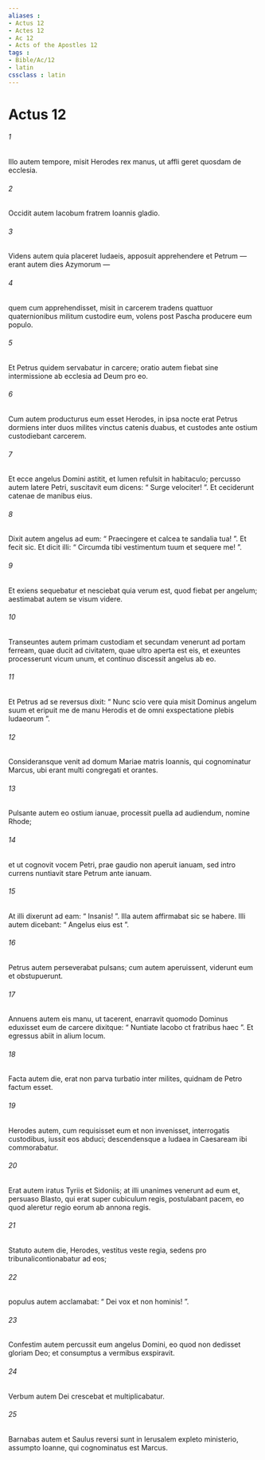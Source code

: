 ```yaml
---
aliases : 
- Actus 12
- Actes 12
- Ac 12
- Acts of the Apostles 12
tags : 
- Bible/Ac/12
- latin
cssclass : latin
---
```


# Actus 12

###### 1
Illo autem tempore, misit Herodes rex manus, ut affli geret quosdam de ecclesia. 
###### 2
Occidit autem Iacobum fratrem Ioannis gladio. 
###### 3
Videns autem quia placeret Iudaeis, apposuit apprehendere et Petrum — erant autem dies Azymorum — 
###### 4
quem cum apprehendisset, misit in carcerem tradens quattuor quaternionibus militum custodire eum, volens post Pascha producere eum populo. 
###### 5
Et Petrus quidem servabatur in carcere; oratio autem fiebat sine intermissione ab ecclesia ad Deum pro eo. 
###### 6
Cum autem producturus eum esset Herodes, in ipsa nocte erat Petrus dormiens inter duos milites vinctus catenis duabus, et custodes ante ostium custodiebant carcerem. 
###### 7
Et ecce angelus Domini astitit, et lumen refulsit in habitaculo; percusso autem latere Petri, suscitavit eum dicens: “ Surge velociter! ”. Et ceciderunt catenae de manibus eius. 
###### 8
Dixit autem angelus ad eum: “ Praecingere et calcea te sandalia tua! ”. Et fecit sic. Et dicit illi: “ Circumda tibi vestimentum tuum et sequere me! ”. 
###### 9
Et exiens sequebatur et nesciebat quia verum est, quod fiebat per angelum; aestimabat autem se visum videre.
###### 10
Transeuntes autem primam custodiam et secundam venerunt ad portam ferream, quae ducit ad civitatem, quae ultro aperta est eis, et exeuntes processerunt vicum unum, et continuo discessit angelus ab eo. 
###### 11
Et Petrus ad se reversus dixit: “ Nunc scio vere quia misit Dominus angelum suum et eripuit me de manu Herodis et de omni exspectatione plebis Iudaeorum ”. 
###### 12
Consideransque venit ad domum Mariae matris Ioannis, qui cognominatur Marcus, ubi erant multi congregati et orantes. 
###### 13
Pulsante autem eo ostium ianuae, processit puella ad audiendum, nomine Rhode; 
###### 14
et ut cognovit vocem Petri, prae gaudio non aperuit ianuam, sed intro currens nuntiavit stare Petrum ante ianuam. 
###### 15
At illi dixerunt ad eam: “ Insanis! ”. Illa autem affirmabat sic se habere. Illi autem dicebant: “ Angelus eius est ”. 
###### 16
Petrus autem perseverabat pulsans; cum autem aperuissent, viderunt eum et obstupuerunt. 
###### 17
Annuens autem eis manu, ut tacerent, enarravit quomodo Dominus eduxisset eum de carcere dixitque: “ Nuntiate Iacobo ct fratribus haec ”. Et egressus abiit in alium locum.
###### 18
Facta autem die, erat non parva turbatio inter milites, quidnam de Petro factum esset. 
###### 19
Herodes autem, cum requisisset eum et non invenisset, interrogatis custodibus, iussit eos abduci; descendensque a Iudaea in Caesaream ibi commorabatur.
###### 20
Erat autem iratus Tyriis et Sidoniis; at illi unanimes venerunt ad eum et, persuaso Blasto, qui erat super cubiculum regis, postulabant pacem, eo quod aleretur regio eorum ab annona regis. 
###### 21
Statuto autem die, Herodes, vestitus veste regia, sedens pro tribunalicontionabatur ad eos; 
###### 22
populus autem acclamabat: “ Dei vox et non hominis! ”. 
###### 23
Confestim autem percussit eum angelus Domini, eo quod non dedisset gloriam Deo; et consumptus a vermibus exspiravit.
###### 24
Verbum autem Dei crescebat et multiplicabatur. 
###### 25
Barnabas autem et Saulus reversi sunt in Ierusalem expleto ministerio, assumpto Ioanne, qui cognominatus est Marcus.
